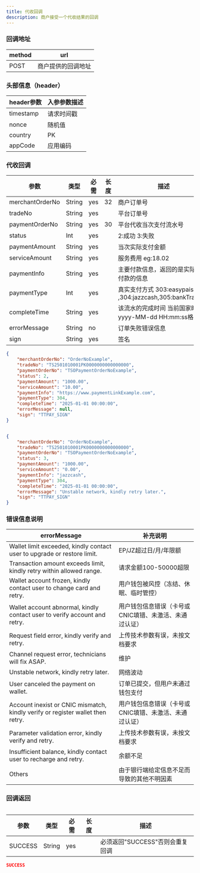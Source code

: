 ```yaml
---
title: 代收回调
description: 商户接受一个代收结果的回调
---
```


### 回调地址

| method | url                |
| ------ | ------------------ |
| POST   | 商户提供的回调地址 |

### 头部信息（header）

| header参数                  | 入参参数描述 |
|---------------------------|--------|
| timestamp                 | 请求时间戳  |
| nonce                     | 随机值    |
| country  | PK     |
| appCode  | 应用编码   |

### 代收回调

| 参数              | 类型   | 必需  | 长度  | 描述                                                  |
|-----------------| ------ |-----|-----|-----------------------------------------------------|
| merchantOrderNo | String | yes | 32  | 商户订单号                                               |
| tradeNo         | String | yes |     | 平台订单号                                               |
| paymentOrderNo  | String | yes | 30  | 平台代收当次支付流水号                                         |
| status          | Int | yes |     | 2:成功 3:失败                                           |
| paymentAmount   | String | yes |     | 当次实际支付金额                                            |
| serviceAmount   | String | yes |     | 服务费用  eg:18.02                                      |
| paymentInfo     | String | yes |     | 主要付款信息，返回的是实际用于付款的信息                                |
| paymentType     | Int | yes |     | 真实支付方式 303:easypaisa ,304:jazzcash,305:bankTransfer |
| completeTime    | String | yes |     | 该流水的完成时间 当前国家时区 yyyy-MM-dd HH:mm:ss格式   |
| errorMessage    | String | no  |     | 订单失败错误信息                                            |
| sign            | String | yes |     | 签名                                                  |

```json title=成功回调示例
{
    "merchantOrderNo": "OrderNoExample",
    "tradeNo": "TS2501010001PK0000000000000000",
    "paymentOrderNo": "TSOPaymentOrderNoExample",
    "status": 2,
    "paymentAmount": "1000.00", 
    "serviceAmount": "10.00",
    "paymentInfo": "https://www.paymentLinkExample.com",
    "paymentType": 304,
    "completeTime": "2025-01-01 00:00:00",
    "errorMessage": null,
    "sign": "TTPAY_SIGN"
}
```

```json title=失败回调示例

{
    "merchantOrderNo": "OrderNoExample",
    "tradeNo": "TS2501010001PK0000000000000000",
    "paymentOrderNo": "TSOPaymentOrderNoExample",
    "status": 3,
    "paymentAmount": "1000.00",
    "serviceAmount": "0.00",
    "paymentInfo": "jazzcash",
    "paymentType": 304,
    "completeTime": "2025-01-01 00:00:00",
    "errorMessage": "Unstable network, kindly retry later.",
    "sign": "TTPAY_SIGN"
}
```

### 错误信息说明

| errorMessage                                |    补充说明                            |
| ------------------------------------------- |--------------------------------|
| Wallet limit exceeded, kindly contact user to upgrade or restore limit. | EP/JZ超过日/月/年限额 |
| Transaction amount exceeds limit, kindly retry within allowed range. | 请求金额100-50000超限 |
| Wallet account frozen, kindly contact user to change card and retry. | 用户钱包被风控（冻结、休眠、临时管控） |
| Wallet account abnormal, kindly contact user to verify account and retry. | 用户钱包信息错误（卡号或CNIC填错、未激活、未通过认证） |
| Request field error, kindly verify and retry. | 上传技术参数有误，未按文档要求 |
| Channel request error, technicians will fix ASAP. | 维护 |
| Unstable network, kindly retry later. | 网络波动 |
| User canceled the payment on wallet. | 订单已提交，但用户未通过钱包支付 |
| Account inexist or CNIC mismatch, kindly verify or register wallet then retry. | 用户钱包信息错误（卡号或CNIC填错、未激活、未通过认证） |
| Parameter validation error, kindly verify and retry. | 上传技术参数有误，未按文档要求 |
| Insufficient balance, kindly contact user to recharge and retry. | 余额不足 |
| Others | 由于银行端给定信息不足而导致的其他不明因素 |


### 回调返回

<Table
thead={["字段", "类型", "必需", "描述"]}
tbody={[["SUCCESS", "String", "yes", '必须返回"SUCCESS"否则会重复回调']]}
/>

| 参数    | 类型   | 必需 | 长度 | 描述                            |
| ------- | ------ | ---- | ---- | ------------------------------- |
| SUCCESS | String | yes  |      | 必须返回"SUCCESS"否则会重复回调 |

```json title=回调示例
SUCCESS
```

